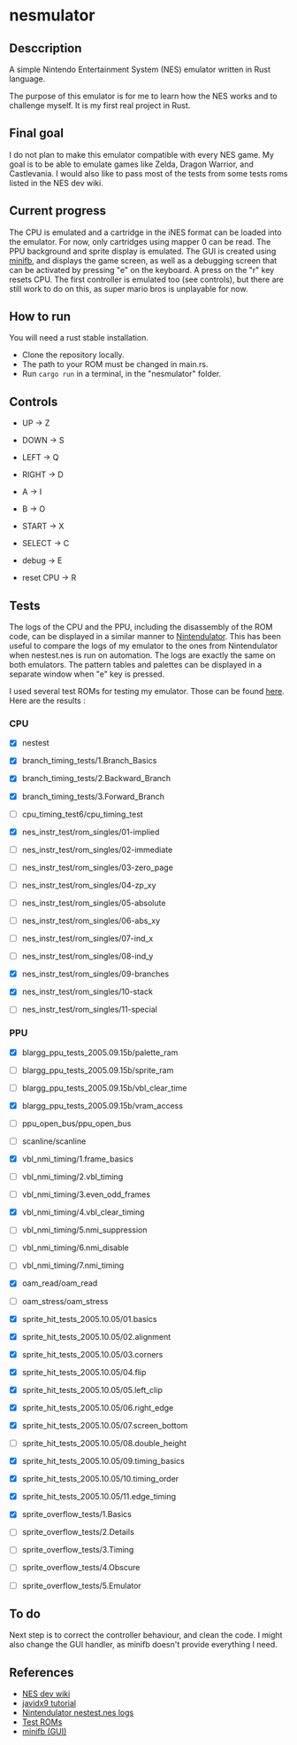 # nesmulator

## Desccription

A simple Nintendo Entertainment System (NES) emulator written in Rust language.

The purpose of this emulator is for me to learn how the NES works and to challenge myself.
It is my first real project in Rust.

## Final goal

I do not plan to make this emulator compatible with every NES game.
My goal is to be able to emulate games like Zelda, Dragon Warrior, and Castlevania.
I would also like to pass most of the tests from some tests roms listed in the NES dev wiki.

## Current progress

The CPU is emulated and a cartridge in the iNES format can be loaded into the emulator.
For now, only cartridges using mapper 0 can be read.
The PPU background and sprite display is emulated.
The GUI is created using [minifb](https://docs.rs/minifb/0.19.1/minifb/), and displays the game screen, as well as a debugging screen that can be activated by pressing "e" on the keyboard.
A press on the "r" key resets CPU.
The first controller is emulated too (see controls), but there are still work to do on this, as super mario bros is unplayable for now.

## How to run

You will need a rust stable installation.

* Clone the repository locally.
* The path to your ROM must be changed in main.rs.
* Run `cargo run` in a terminal, in the "nesmulator" folder.

## Controls

* UP -> Z
* DOWN -> S
* LEFT -> Q
* RIGHT -> D
* A -> I
* B -> O
* START -> X
* SELECT -> C

* debug -> E
* reset CPU -> R

## Tests

The logs of the CPU and the PPU, including the disassembly of the ROM code, can be displayed in a similar manner to [Nintendulator](https://www.qmtpro.com/~nes/nintendulator/). This has been useful to compare the logs of my emulator to the ones from Nintendulator when nestest.nes is run on automation. The logs are exactly the same on both emulators.
The pattern tables and palettes can be displayed in a separate window when "e" key is pressed.

I used several test ROMs for testing my emulator. Those can be found [here](https://github.com/christopherpow/nes-test-roms). Here are the results :

### CPU

* [X] nestest

* [X] branch_timing_tests/1.Branch_Basics
* [X] branch_timing_tests/2.Backward_Branch
* [X] branch_timing_tests/3.Forward_Branch

* [ ] cpu_timing_test6/cpu_timing_test

* [X] nes_instr_test/rom_singles/01-implied
* [ ] nes_instr_test/rom_singles/02-immediate
* [ ] nes_instr_test/rom_singles/03-zero_page
* [ ] nes_instr_test/rom_singles/04-zp_xy
* [ ] nes_instr_test/rom_singles/05-absolute
* [ ] nes_instr_test/rom_singles/06-abs_xy
* [ ] nes_instr_test/rom_singles/07-ind_x
* [ ] nes_instr_test/rom_singles/08-ind_y
* [X] nes_instr_test/rom_singles/09-branches
* [X] nes_instr_test/rom_singles/10-stack
* [ ] nes_instr_test/rom_singles/11-special

### PPU

* [X] blargg_ppu_tests_2005.09.15b/palette_ram
* [ ] blargg_ppu_tests_2005.09.15b/sprite_ram
* [ ] blargg_ppu_tests_2005.09.15b/vbl_clear_time
* [X] blargg_ppu_tests_2005.09.15b/vram_access

* [ ] ppu_open_bus/ppu_open_bus

* [ ] scanline/scanline

* [X] vbl_nmi_timing/1.frame_basics
* [ ] vbl_nmi_timing/2.vbl_timing
* [ ] vbl_nmi_timing/3.even_odd_frames
* [X] vbl_nmi_timing/4.vbl_clear_timing
* [ ] vbl_nmi_timing/5.nmi_suppression
* [ ] vbl_nmi_timing/6.nmi_disable
* [ ] vbl_nmi_timing/7.nmi_timing

* [X] oam_read/oam_read
* [ ] oam_stress/oam_stress

* [X] sprite_hit_tests_2005.10.05/01.basics
* [X] sprite_hit_tests_2005.10.05/02.alignment
* [X] sprite_hit_tests_2005.10.05/03.corners
* [X] sprite_hit_tests_2005.10.05/04.flip
* [X] sprite_hit_tests_2005.10.05/05.left_clip
* [X] sprite_hit_tests_2005.10.05/06.right_edge
* [X] sprite_hit_tests_2005.10.05/07.screen_bottom
* [ ] sprite_hit_tests_2005.10.05/08.double_height
* [X] sprite_hit_tests_2005.10.05/09.timing_basics
* [X] sprite_hit_tests_2005.10.05/10.timing_order
* [X] sprite_hit_tests_2005.10.05/11.edge_timing

* [X] sprite_overflow_tests/1.Basics
* [ ] sprite_overflow_tests/2.Details
* [ ] sprite_overflow_tests/3.Timing
* [ ] sprite_overflow_tests/4.Obscure
* [ ] sprite_overflow_tests/5.Emulator

## To do

Next step is to correct the controller behaviour, and clean the code.
I might also change the GUI handler, as minifb doesn't provide everything I need.

## References

* [NES dev wiki](http://wiki.nesdev.com/w/index.php/Nesdev)
* [javidx9 tutorial](https://www.youtube.com/watch?v=F8kx56OZQhg&list=PLrOv9FMX8xJHqMvSGB_9G9nZZ_4IgteYf&index=2)
* [Nintendulator nestest.nes logs](https://www.qmtpro.com/~nes/misc/nestest.log)
* [Test ROMs](https://github.com/christopherpow/nes-test-roms)
* [minifb (GUI)](https://docs.rs/minifb/0.19.1/minifb/)